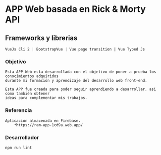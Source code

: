 # APP Web basada en Rick & Morty API

## Frameworks y librerias
```
VueJs Cli 2 | BootstrapVue | Vue page transition | Vue Typed Js
```

### Objetivo
```
Esta APP Web esta desarrollada con el objetivo de poner a prueba los conocimientos adquiridos 
durante mi formación y aprendizaje del desarrollo web front-end.
```
```
Esta APP fue creada para poder seguir aprendiendo a desarrollar, asi como también obtener 
ideas para complementar mis trabajos.
```

### Referencia
```
Aplicación almacenada en Firebase.
    *https://ram-app-1cd9a.web.app/
```

### Desarrollador
```
npm run lint
```

<!-- ### Customize configuration -->
<!-- See [Configuration Reference](https://cli.vuejs.org/config/). -->
